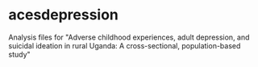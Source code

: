# acesdepression
Analysis files for "Adverse childhood experiences, adult depression, and suicidal ideation in rural Uganda: A cross-sectional, population-based study"
